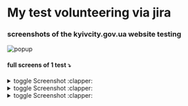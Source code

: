 # My test volunteering via jira

### screenshots of the kyivcity.gov.ua website  testing

![popup](gifs/Jira.gif)


#### full screens of 1 test :arrow_heading_down:

<details>
<summary>toggle Screenshot :clapper:</summary>
<br>

![popup](screens/1.png)
</details>
<details>
<summary>toggle Screenshot :clapper:</summary>
<br>

![popup](screens/2.png)
</details>
<details>
<summary>toggle Screenshot :clapper:</summary>
<br>

![popup](screens/3.png)
</details>
